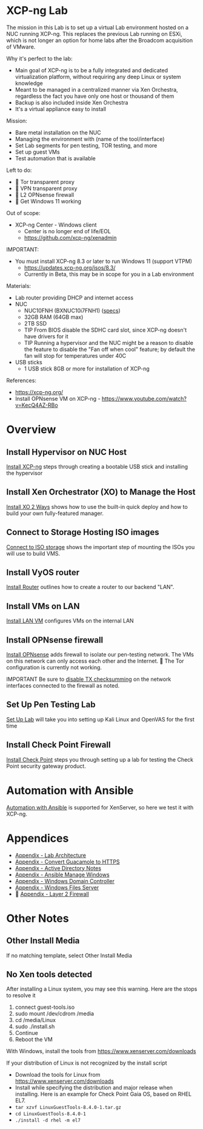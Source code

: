 # XCP-ng Lab
The mission in this Lab is to set up a virtual Lab environment hosted on a NUC running XCP-ng. This replaces the previous Lab running on ESXi, which is not longer an option for home labs after the Broadcom acquisition of VMware.

Why it's perfect to the lab:
- Main goal of XCP-ng is to be a fully integrated and dedicated virtualization platform, without requiring any deep Linux or system knowledge
- Meant to be managed in a centralized manner via Xen Orchestra, regardless the fact you have only one host or thousand of them
- Backup is also included inside Xen Orchestra
- It's a virtual appliance easy to install

Mission:
- Bare metal installation on the NUC
- Managing the environment with (name of the tool/interface)
- Set Lab segments for pen testing, TOR testing, and more
- Set up guest VMs
- Test automation that is available

Left to do:
- 🌱 Tor transparent proxy
- 🌱 VPN transparent proxy
- 🌱 L2 OPNsense firewall
- 🌱 Get Windows 11 working

Out of scope:
- XCP-ng Center - Windows client
  - Center is no longer end of life/EOL
  - https://github.com/xcp-ng/xenadmin

IMPORTANT:
- You must install XCP-ng 8.3 or later to run Windows 11 (support VTPM)
  - https://updates.xcp-ng.org/isos/8.3/
  - Currently in Beta, this may be in scope for you in a Lab environment

Materials:
- Lab router  providing DHCP and internet access
- NUC
  - NUC10FNH (BXNUC10i7FNH1) ([specs](https://www.intel.com/content/dam/support/us/en/documents/intel-nuc/NUC10i357FN_TechProdSpec.pdf))
  - 32GB RAM (64GB max)
  - 2TB SSD
  - TIP From BIOS disable the SDHC card slot, since XCP-ng doesn't have drivers for it
  - TIP Running a hypervisor and the NUC might be a reason to disable the feature to disable the "Fan off when cool" feature; by default the fan will stop for temperatures under 40C
- USB sticks
  - 1 USB stick 8GB or more for installation of XCP-ng
 
References:
- https://xcp-ng.org/
- Install OPNsense VM on XCP-ng - https://www.youtube.com/watch?v=KecQ4AZ-RBo

# Overview
## Install Hypervisor on NUC Host
[Install XCP-ng](1_Install.md) steps through creating a bootable USB stick and installing the hypervisor

## Install Xen Orchestrator (XO) to Manage the Host
[Install XO 2 Ways](2_Install_XO.md) shows how to use the built-in quick deploy and how to build your own fully-featured manager.

## Connect to Storage Hosting ISO images
[Connect to ISO storage](3_ISO_Storage.md) shows the important step of mounting the ISOs you will use to build VMS.

## Install VyOS router
[Install Router](4_Router.md) outlines how to create a router to our backend "LAN".

## Install VMs on LAN
[Install LAN VM](5_LAN_VM.md) configures VMs on the internal LAN

## Install OPNsense firewall
[Install OPNsense](6_OPNsense_VM.md) adds firewall to isolate our pen-testing network. The VMs on this network can only access each other and the Internet. 🌱 The Tor configuration is currently not working.

IMPORTANT Be sure to <ins>disable TX checksumming</ins> on the network interfaces connected to the firewall as noted.

## Set Up Pen Testing Lab
[Set Up Lab](7_Pentesting_Lab.md) will take you into setting up Kali Linux and OpenVAS for the first time

## Install Check Point Firewall
[Install Check Point](8_Checkpoint.md) steps you through setting up a lab for testing the Check Point security gateway product.

# Automation with Ansible
[Automation with Ansible](9_Ansible.md) is supported for XenServer, so here we test it with XCP-ng.

# Appendices
- [Appendix - Lab Architecture](Appendix-Architecture.md)
- [Appendix - Convert Guacamole to HTTPS](Appendix-Guacamole_https.md)
- [Appendix - Active Directory Notes](Appendix-Active_Directory_Notes.md)
- [Appendix - Ansible Manage Windows](Appendix-Ansible_Manange_Windows.md)
- [Appendix - Windows Domain Controller](Appendix-Windows_DC.md)
- [Appendix - Windows Files Server](Windows_File_Server.md)
- 🌱 [Appendix - Layer 2 Firewall](Appendix-L2_Firewall.md)

# Other Notes
## Other Install Media
If no matching template, select Other Install Media

## No Xen tools detected
After installing a Linux system, you may see this warning. Here are the stops to resolve it
1. connect guest-tools.iso
2. sudo mount /dev/cdrom  /media
3. cd /media/Linux
4. sudo ./install.sh
5. Continue
6. Reboot the VM

With Windows, install the tools from https://www.xenserver.com/downloads

If your distribution of Linux is not recognized by the install script
- Download the tools for Linux from https://www.xenserver.com/downloads
- Install while specifying the distribution and major release when installing. Here is an example for Check Point Gaia OS, based on RHEL EL7.
- `tar xzvf LinuxGuestTools-8.4.0-1.tar.gz`
- `cd LinuxGuestTools-8.4.0-1`
- `./install -d rhel -m el7`
